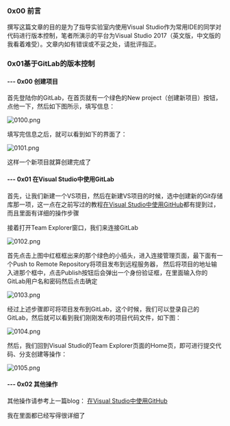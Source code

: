 ### 0x00 前言

撰写这篇文章的目的是为了指导实验室内使用Visual Studio作为常用IDE的同学对代码进行版本控制，笔者所演示的平台为Visual Studio 2017（英文版，中文版的我看着难受）。文章内如有错误或不妥之处，请批评指正。

### 0x01基于GitLab的版本控制 

#### --- 0x00 创建项目

首先登陆你的GitLab，在首页就有一个绿色的New project（创建新项目）按钮，点他一下，然后如下图所示，填写信息：

![0100.png](https://bucket.shaoqunliu.cn/image/0100.png)

填写完信息之后，就可以看到如下的界面了：

![0101.png](https://bucket.shaoqunliu.cn/image/0101.png)

这样一个新项目就算创建完成了

#### --- 0x01 在Visual Studio中使用GitLab

首先，让我们新建一个VS项目，然后在新建VS项目的时候，选中创建新的Git存储库那一项，这一点在之前写过的教程[在Visual Studio中使用GitHub](https://www.shaoqunliu.cn/wordpress/1159.html)都有提到过，而且里面有详细的操作步骤

接着打开Team Explorer窗口，我们来连接GitLab

![0102.png](https://bucket.shaoqunliu.cn/image/0102.png)

首先点击上图中红框框出来的那个绿色的小插头，进入连接管理页面，最下面有一个Push to Remote Repository将项目发布到远程服务器， 然后将项目的地址输入进那个框中，点击Publish按钮后会弹出一个身份验证框，在里面输入你的GitLab用户名和密码然后点击确定

![0103.png](https://bucket.shaoqunliu.cn/image/0103.png)

经过上述步骤即可将项目发布到GitLab，这个时候，我们可以登录自己的GitLab，然后就可以看到我们刚刚发布的项目代码文件，如下图：

![0104.png](https://bucket.shaoqunliu.cn/image/0104.png)

然后，我们回到Visual Studio的Team Explorer页面的Home页，即可进行提交代码、分支创建等操作：

![0105.png](https://bucket.shaoqunliu.cn/image/0105.png)

#### --- 0x02 其他操作

其他操作请参考上一篇blog： [在Visual Studio中使用GitHub](https://www.shaoqunliu.cn/wordpress/1159.html)

我在里面都已经写得很详细了



